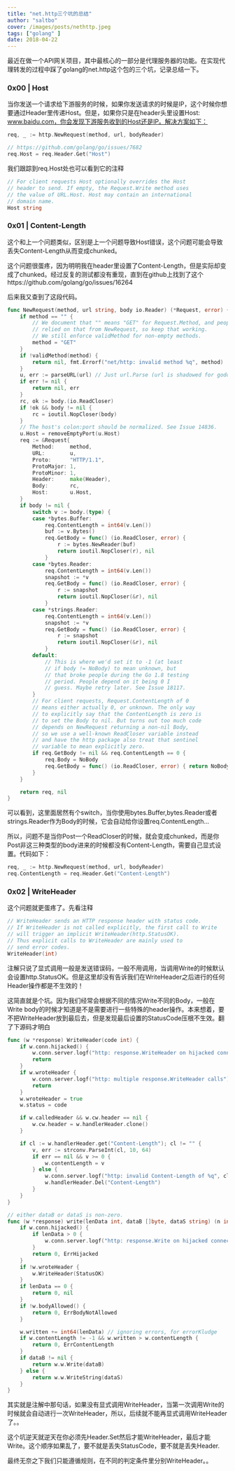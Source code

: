 ```yaml
---
title: "net.http三个坑的总结"
author: "saltbo"
cover: /images/posts/nethttp.jpeg
tags: ["golang" ]
date: 2018-04-22
---
```




最近在做一个API网关项目，其中最核心的一部分是代理服务器的功能。在实现代理转发的过程中踩了golang的net.http这个包的三个坑，记录总结一下。
<!-- more -->

### 0x00 | Host

当你发送一个请求给下游服务的时候，如果你发送请求的时候是IP，这个时候你想要通过Header里传递Host。但是，如果你只是在header头里设置Host: www.baidu.com，你会发现下游服务收到的Host还是IP。解决方案如下：

```go
req, _ := http.NewRequest(method, url, bodyReader)

// https://github.com/golang/go/issues/7682
req.Host = req.Header.Get("Host") 
```

我们跟踪到req.Host处也可以看到它的注释
```go
// For client requests Host optionally overrides the Host
// header to send. If empty, the Request.Write method uses
// the value of URL.Host. Host may contain an international
// domain name.
Host string
```

### 0x01 | Content-Length
这个和上一个问题类似，区别是上一个问题导致Host错误，这个问题可能会导致丢失Content-Length从而变成chunked。

这个问题很蛋疼，因为明明我在header里设置了Content-Length，但是实际却变成了chunked。经过反复的测试都没有重现，直到在github上找到了这个https://github.com/golang/go/issues/16264

后来我又查到了这段代码。
```go
func NewRequest(method, url string, body io.Reader) (*Request, error) {
	if method == "" {
		// We document that "" means "GET" for Request.Method, and people have
		// relied on that from NewRequest, so keep that working.
		// We still enforce validMethod for non-empty methods.
		method = "GET"
	}
	if !validMethod(method) {
		return nil, fmt.Errorf("net/http: invalid method %q", method)
	}
	u, err := parseURL(url) // Just url.Parse (url is shadowed for godoc).
	if err != nil {
		return nil, err
	}
	rc, ok := body.(io.ReadCloser)
	if !ok && body != nil {
		rc = ioutil.NopCloser(body)
	}
	// The host's colon:port should be normalized. See Issue 14836.
	u.Host = removeEmptyPort(u.Host)
	req := &Request{
		Method:     method,
		URL:        u,
		Proto:      "HTTP/1.1",
		ProtoMajor: 1,
		ProtoMinor: 1,
		Header:     make(Header),
		Body:       rc,
		Host:       u.Host,
	}
	if body != nil {
		switch v := body.(type) {
		case *bytes.Buffer:
			req.ContentLength = int64(v.Len())
			buf := v.Bytes()
			req.GetBody = func() (io.ReadCloser, error) {
				r := bytes.NewReader(buf)
				return ioutil.NopCloser(r), nil
			}
		case *bytes.Reader:
			req.ContentLength = int64(v.Len())
			snapshot := *v
			req.GetBody = func() (io.ReadCloser, error) {
				r := snapshot
				return ioutil.NopCloser(&r), nil
			}
		case *strings.Reader:
			req.ContentLength = int64(v.Len())
			snapshot := *v
			req.GetBody = func() (io.ReadCloser, error) {
				r := snapshot
				return ioutil.NopCloser(&r), nil
			}
		default:
			// This is where we'd set it to -1 (at least
			// if body != NoBody) to mean unknown, but
			// that broke people during the Go 1.8 testing
			// period. People depend on it being 0 I
			// guess. Maybe retry later. See Issue 18117.
		}
		// For client requests, Request.ContentLength of 0
		// means either actually 0, or unknown. The only way
		// to explicitly say that the ContentLength is zero is
		// to set the Body to nil. But turns out too much code
		// depends on NewRequest returning a non-nil Body,
		// so we use a well-known ReadCloser variable instead
		// and have the http package also treat that sentinel
		// variable to mean explicitly zero.
		if req.GetBody != nil && req.ContentLength == 0 {
			req.Body = NoBody
			req.GetBody = func() (io.ReadCloser, error) { return NoBody, nil }
		}
	}

	return req, nil
}
```

可以看到，这里面居然有个switch，当你使用bytes.Buffer,bytes.Reader或者strings.Reader作为Body的时候，它会自动给你设置req.ContentLength...

所以，问题不是当你Post一个ReadCloser的时候，就会变成chunked，而是你Post非这三种类型的body进来的时候都没有Content-Length，需要自己显式设置。代码如下：

```go
req, _ := http.NewRequest(method, url, bodyReader)
req.ContentLength = req.Header.Get("Content-Length")
```

### 0x02 | WriteHeader

这个问题就更蛋疼了。先看注释
```go
// WriteHeader sends an HTTP response header with status code.
// If WriteHeader is not called explicitly, the first call to Write
// will trigger an implicit WriteHeader(http.StatusOK).
// Thus explicit calls to WriteHeader are mainly used to
// send error codes.
WriteHeader(int)
```

注解只说了显式调用一般是发送错误码，一般不用调用，当调用Write的时候默认会设置http.StatusOK。但是这里却没有告诉我们在WriteHeader之后进行的任何Header操作都是不生效的！

这简直就是个坑。因为我们经常会根据不同的情况Write不同的Body，一般在Write body的时候才知道是不是需要进行一些特殊的header操作。本来想着，要不把WriteHeader放到最后去，但是发现最后设置的StatusCode压根不生效。翻了下源码才明白
```go
func (w *response) WriteHeader(code int) {
	if w.conn.hijacked() {
		w.conn.server.logf("http: response.WriteHeader on hijacked connection")
		return
	}
	if w.wroteHeader {
		w.conn.server.logf("http: multiple response.WriteHeader calls")
		return
	}
	w.wroteHeader = true
	w.status = code

	if w.calledHeader && w.cw.header == nil {
		w.cw.header = w.handlerHeader.clone()
	}

	if cl := w.handlerHeader.get("Content-Length"); cl != "" {
		v, err := strconv.ParseInt(cl, 10, 64)
		if err == nil && v >= 0 {
			w.contentLength = v
		} else {
			w.conn.server.logf("http: invalid Content-Length of %q", cl)
			w.handlerHeader.Del("Content-Length")
		}
	}
}

// either dataB or dataS is non-zero.
func (w *response) write(lenData int, dataB []byte, dataS string) (n int, err error) {
	if w.conn.hijacked() {
		if lenData > 0 {
			w.conn.server.logf("http: response.Write on hijacked connection")
		}
		return 0, ErrHijacked
	}
	if !w.wroteHeader {
		w.WriteHeader(StatusOK)
	}
	if lenData == 0 {
		return 0, nil
	}
	if !w.bodyAllowed() {
		return 0, ErrBodyNotAllowed
	}

	w.written += int64(lenData) // ignoring errors, for errorKludge
	if w.contentLength != -1 && w.written > w.contentLength {
		return 0, ErrContentLength
	}
	if dataB != nil {
		return w.w.Write(dataB)
	} else {
		return w.w.WriteString(dataS)
	}
}
```

其实就是注解中那句话，如果没有显式调用WriteHeader，当第一次调用Write的时候就会自动进行一次WriteHeader，所以，后续就不能再显式调用WriteHeader了。。

这个坑逆天就逆天在你必须先Header.Set然后才能WriteHeader，最后才能Write。这个顺序如果乱了，要不就是丢失StatusCode，要不就是丢失Header.

最终无奈之下我们只能遵循规则，在不同的判定条件里分别WriteHeader。。
